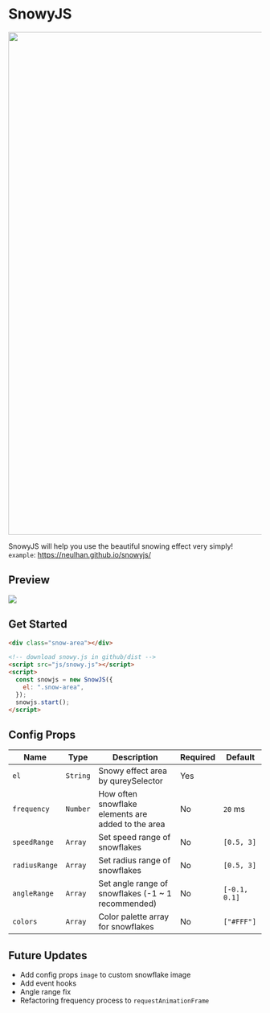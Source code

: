 # SnowyJS

<img width="1000" src="https://raw.githubusercontent.com/Neulhan/snowyjs/master/example/logo.svg" width="300"/>

SnowyJS will help you use the beautiful snowing effect very simply!  
`example`: https://neulhan.github.io/snowyjs/

## Preview

<img src="https://raw.githubusercontent.com/Neulhan/snowyjs/master/example/preview.png" />

## Get Started

```html
<div class="snow-area"></div>

<!-- download snowy.js in github/dist -->
<script src="js/snowy.js"></script>
<script>
  const snowjs = new SnowJS({
    el: ".snow-area",
  });
  snowjs.start();
</script>
```

## Config Props

| Name          | Type     | Description                                        | Required | Default       |
| ------------- | -------- | -------------------------------------------------- | -------- | ------------- |
| `el`          | `String` | Snowy effect area by qureySelector                 | Yes      |               |
| `frequency`   | `Number` | How often snowflake elements are added to the area | No       | `20` ms       |
| `speedRange`  | `Array`  | Set speed range of snowflakes                      | No       | `[0.5, 3]`    |
| `radiusRange` | `Array`  | Set radius range of snowflakes                     | No       | `[0.5, 3]`    |
| `angleRange`  | `Array`  | Set angle range of snowflakes (-1 ~ 1 recommended) | No       | `[-0.1, 0.1]` |
| `colors`      | `Array`  | Color palette array for snowflakes                 | No       | `["#FFF"]`    |

## Future Updates

- Add config props `image` to custom snowflake image
- Add event hooks
- Angle range fix
- Refactoring frequency process to `requestAnimationFrame`
